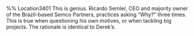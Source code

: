 %% Location3401 
This is genius. Ricardo Semler, CEO and majority owner of the Brazil-based Semco Partners, practices asking “Why?” three times. This is true when questioning his own motives, or when tackling big projects. The rationale is identical to Derek’s. 